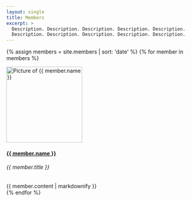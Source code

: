 ```yaml
---
layout: single
title: Members
excerpt: >
  Description. Description. Description. Description. Description.
  Description. Description. Description. Description. Description.
---
```


{% assign members = site.members | sort: 'date' %}
{% for member in members %}
<div class="row justify-content-center pb-4">
  <div class="col-lg-12 d-flex">
    <div class="col-lg-3">
      <img src="{{ '/assets/img/members/' | relative_url }}{{ member.pic }}" alt="Picture of {{ member.name }}" class="img-fluid rounded shadow" style="width: 200px;">
    </div>
    <div class="col-lg-9">
      <h4><a href="{{ member.link }}" class="btn-link text-primary">{{ member.name }}</a></h4>
      <h6>{{ member.title }}</h6>
      <span class="description">{{ member.content | markdownify }}</span>
    </div>
  </div>
</div>
{% endfor %}
